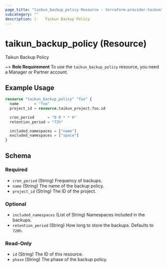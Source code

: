 ```yaml
---
page_title: "taikun_backup_policy Resource - terraform-provider-taikun"
subcategory: ""
description: |-   Taikun Backup Policy
---
```


# taikun_backup_policy (Resource)

Taikun Backup Policy

~> **Role Requirement** To use the `taikun_backup_policy` resource, you need a Manager or Partner account.

## Example Usage

```terraform
resource "taikun_backup_policy" "foo" {
  name       = "foo"
  project_id = resource.taikun_project.foo.id

  cron_period      = "0 0 * * 0"
  retention_period = "72h"

  included_namespaces = ["name"]
  excluded_namespaces = ["space"]
}
```

<!-- schema generated by tfplugindocs -->
## Schema

### Required

- `cron_period` (String) Frequency of backups.
- `name` (String) The name of the backup policy.
- `project_id` (String) The ID of the project.

### Optional

- `included_namespaces` (List of String) Namespaces included in the backups.
- `retention_period` (String) How long to store the backups. Defaults to `720h`.

### Read-Only

- `id` (String) The ID of this resource.
- `phase` (String) The phase of the backup policy.

